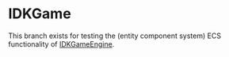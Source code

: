 # IDKGame

This branch exists for testing the (entity component system) ECS functionality of [IDKGameEngine](https://github.com/mellic03/IDKGameEngine/).


